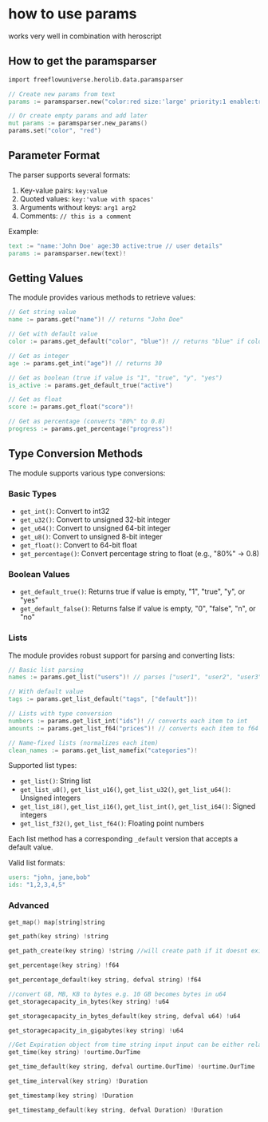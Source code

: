 # how to use params

works very well in combination with heroscript

## How to get the paramsparser

```v
import freeflowuniverse.herolib.data.paramsparser

// Create new params from text
params := paramsparser.new("color:red size:'large' priority:1 enable:true")!

// Or create empty params and add later
mut params := paramsparser.new_params()
params.set("color", "red")
```

## Parameter Format

The parser supports several formats:

1. Key-value pairs: `key:value`
2. Quoted values: `key:'value with spaces'`
3. Arguments without keys: `arg1 arg2`
4. Comments: `// this is a comment`

Example:

```v
text := "name:'John Doe' age:30 active:true // user details"
params := paramsparser.new(text)!
```

## Getting Values

The module provides various methods to retrieve values:

```v
// Get string value
name := params.get("name")! // returns "John Doe"

// Get with default value
color := params.get_default("color", "blue")! // returns "blue" if color not set

// Get as integer
age := params.get_int("age")! // returns 30

// Get as boolean (true if value is "1", "true", "y", "yes")
is_active := params.get_default_true("active")

// Get as float
score := params.get_float("score")!

// Get as percentage (converts "80%" to 0.8)
progress := params.get_percentage("progress")!
```

## Type Conversion Methods

The module supports various type conversions:

### Basic Types

- `get_int()`: Convert to int32
- `get_u32()`: Convert to unsigned 32-bit integer
- `get_u64()`: Convert to unsigned 64-bit integer
- `get_u8()`: Convert to unsigned 8-bit integer
- `get_float()`: Convert to 64-bit float
- `get_percentage()`: Convert percentage string to float (e.g., "80%" → 0.8)

### Boolean Values

- `get_default_true()`: Returns true if value is empty, "1", "true", "y", or "yes"
- `get_default_false()`: Returns false if value is empty, "0", "false", "n", or "no"

### Lists

The module provides robust support for parsing and converting lists:

```v
// Basic list parsing
names := params.get_list("users")! // parses ["user1", "user2", "user3"]

// With default value
tags := params.get_list_default("tags", ["default"])!

// Lists with type conversion
numbers := params.get_list_int("ids")! // converts each item to int
amounts := params.get_list_f64("prices")! // converts each item to f64

// Name-fixed lists (normalizes each item)
clean_names := params.get_list_namefix("categories")!
```

Supported list types:

- `get_list()`: String list
- `get_list_u8()`, `get_list_u16()`, `get_list_u32()`, `get_list_u64()`: Unsigned integers
- `get_list_i8()`, `get_list_i16()`, `get_list_int()`, `get_list_i64()`: Signed integers
- `get_list_f32()`, `get_list_f64()`: Floating point numbers

Each list method has a corresponding `_default` version that accepts a default value.

Valid list formats:

```v
users: "john, jane,bob"
ids: "1,2,3,4,5"
```

### Advanced

```v
get_map() map[string]string

get_path(key string) !string

get_path_create(key string) !string //will create path if it doesnt exist yet

get_percentage(key string) !f64

get_percentage_default(key string, defval string) !f64

//convert GB, MB, KB to bytes e.g. 10 GB becomes bytes in u64
get_storagecapacity_in_bytes(key string) !u64

get_storagecapacity_in_bytes_default(key string, defval u64) !u64

get_storagecapacity_in_gigabytes(key string) !u64

//Get Expiration object from time string input input can be either relative or absolute## Relative time
get_time(key string) !ourtime.OurTime

get_time_default(key string, defval ourtime.OurTime) !ourtime.OurTime

get_time_interval(key string) !Duration

get_timestamp(key string) !Duration

get_timestamp_default(key string, defval Duration) !Duration

```
